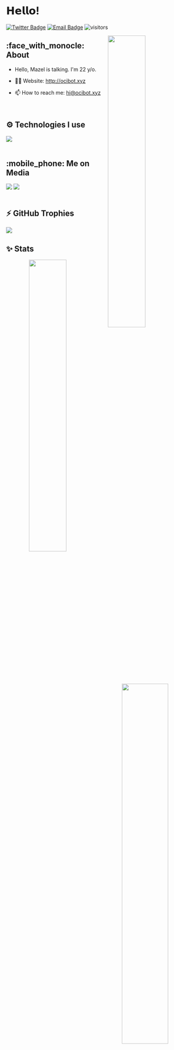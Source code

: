 # 𝗛𝗲𝗹𝗹𝗼!

[![Twitter Badge](https://img.shields.io/badge/-Twitter-1da1f2?style=flat-square&labelColor=1da1f2&logo=twitter&logoColor=white&link=https://twitter.com/bot_oci)](https://twitter.com/bot_oci)
[![Email Badge](https://img.shields.io/badge/-Email-c14438?style=flat-square&logo=Gmail&logoColor=white&link=mailto:hi@ocibot.xyz)](mailto:hi@ocibot.xyz)
![visitors](https://visitor-badge.laobi.icu/badge?page_id=mazelm)

<img width="45%" align="right" src="https://github-readme-streak-stats.herokuapp.com/?user=mazelm&theme=black-ice&hide_border=true&stroke=0000&background=0D1117">

<div align="left" width="100%">
   
## :face_with_monocle: About

- Hello, Mazel is talking. I'm 22 y/o.

- :man_technologist: Website: http://ocibot.xyz
- :mailbox: How to reach me: hi@ocibot.xyz
  
<br />
   
## :gear: Technologies I use
   
<img src="https://skillicons.dev/icons?i=ts,js,java,html,css,sass,php,bootstrap,tailwind,go,nodejs,express,sqlite,mysql,mongodb,prisma,firebase,webpack,react,nextjs,nestjs,alpinejs&theme=dark" />
</div>

<br />

## :mobile_phone: Me on Media
<div>
   <a href="https://twitter.com/@bot_oci"><img src="https://skillicons.dev/icons?i=twitter&theme=dark" /></a>
   <a href="https://discord.com/users/168107319274504193"><img src="https://skillicons.dev/icons?i=discord&theme=dark" /></a>
</div>


<br />

## :zap: GitHub Trophies</h2>
<img src="https://github-profile-trophy.vercel.app/?username=mazelm&theme=darkhub&no-frame=true&margin-w=15&margin-h=15" />

<br />

## :sparkles: Stats

<div align="center" width="100%">
   <img align="left" width="45%" src="https://github-readme-stats.vercel.app/api?username=mazelm&show_icons=true&count_private=true&theme=react&hide_border=true&bg_color=0D1117">
   <img align="right" width="50%" src="https://activity-graph.herokuapp.com/graph?username=mazelm&bg_color=0D1117&color=5BCDEC&line=5BCDEC&point=FFFFFF&hide_border=true"></div>
</div>

<br />
<br />
